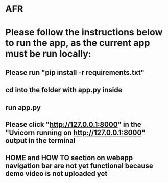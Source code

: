 # AFR
# Please follow the instructions below to run the app, as the current app must be run locally:
## Please run "pip install -r requirements.txt"
## cd into the folder with app.py inside
## run app.py
## Please click "http://127.0.0.1:8000" in the "Uvicorn running on http://127.0.0.1:8000" output in the terminal


## HOME and HOW TO section on webapp navigation bar are not yet functional because demo video is not uploaded yet
